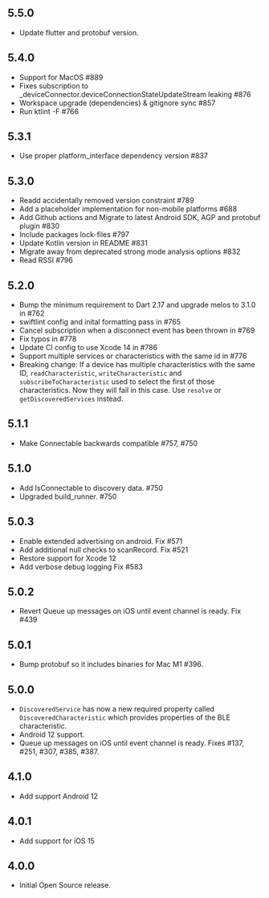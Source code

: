## 5.5.0

* Update flutter and protobuf version.

## 5.4.0

* Support for MacOS #889
* Fixes subscription to _deviceConnector.deviceConnectionStateUpdateStream leaking #876
* Workspace upgrade (dependencies) & gitignore sync #857
* Run ktlint -F #766

## 5.3.1

*  Use proper platform_interface dependency version #837

## 5.3.0

* Readd accidentally removed version constraint #789
* Add a placeholder implementation for non-mobile platforms #688
* Add Github actions and Migrate to latest Android SDK, AGP and protobuf plugin  #830
* Include packages lock-files #797
* Update Kotlin version in README #831
* Migrate away from deprecated strong mode analysis options #832
* Read RSSI #796

## 5.2.0

* Bump the minimum requirement to Dart 2.17 and upgrade melos to 3.1.0 in #762
* swiftlint config and inital formatting pass in #765
* Cancel subscription when a disconnect event has been thrown in #769
* Fix typos in #778
* Update CI config to use Xcode 14 in #786
* Support multiple services or characteristics with the same id in #776
* Breaking change: If a device has multiple characteristics with the same ID, `readCharacteristic`, `writeCharacteristic` and `subscribeToCharacteristic` used to select the first of those characteristics. Now they will fail in this case. Use `resolve` or `getDiscoveredServices` instead.

## 5.1.1

* Make Connectable backwards compatible #757, #750

## 5.1.0

* Add IsConnectable to discovery data. #750
* Upgraded build_runner. #750

## 5.0.3

* Enable extended advertising on android. Fix #571
* Add additional null checks to scanRecord. Fix #521
* Restore support for Xcode 12
* Add verbose debug logging Fix #583 

## 5.0.2

 * Revert Queue up messages on iOS until event channel is ready. Fix #439

## 5.0.1

* Bump protobuf so it includes binaries for Mac M1 #396.

## 5.0.0

* `DiscoveredService` has now a new required property called `DiscoveredCharacteristic` which provides properties of the BLE characteristic.
* Android 12 support.
* Queue up messages on iOS until event channel is ready. Fixes #137, #251, #307, #385, #387.

## 4.1.0

* Add support Android 12

## 4.0.1

* Add support for iOS 15

## 4.0.0

* Initial Open Source release.

